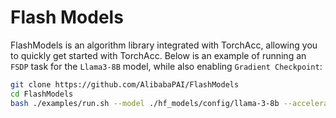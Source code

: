 # Flash Models

FlashModels is an algorithm library integrated with TorchAcc, allowing you to quickly get started with TorchAcc. Below is an example of running an `FSDP` task for the `Llama3-8B` model, while also enabling `Gradient Checkpoint`:

```bash
git clone https://github.com/AlibabaPAI/FlashModels
cd FlashModels
bash ./examples/run.sh --model ./hf_models/config/llama-3-8b --accelerator acc --gc --mbs 2 --fsdp 8
```